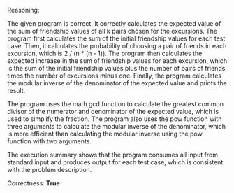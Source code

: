 Reasoning: 

The given program is correct. It correctly calculates the expected value of the sum of friendship values of all k pairs chosen for the excursions. The program first calculates the sum of the initial friendship values for each test case. Then, it calculates the probability of choosing a pair of friends in each excursion, which is 2 / (n * (n - 1)). The program then calculates the expected increase in the sum of friendship values for each excursion, which is the sum of the initial friendship values plus the number of pairs of friends times the number of excursions minus one. Finally, the program calculates the modular inverse of the denominator of the expected value and prints the result.

The program uses the math.gcd function to calculate the greatest common divisor of the numerator and denominator of the expected value, which is used to simplify the fraction. The program also uses the pow function with three arguments to calculate the modular inverse of the denominator, which is more efficient than calculating the modular inverse using the pow function with two arguments.

The execution summary shows that the program consumes all input from standard input and produces output for each test case, which is consistent with the problem description.

Correctness: **True**